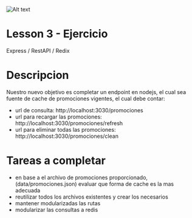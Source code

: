 ![Alt text](https://cdn-images-1.medium.com/max/1200/1*9bVaonlM0iP8mSu45GzIeg.png "Title")
# Lesson 3 - Ejercicio
Express / RestAPI / Redix

# Descripcion
Nuestro nuevo objetivo es completar un endpoint en nodejs, el cual sea fuente de cache de promociones
vigentes, 
el cual debe contar:
  - url de consulta: http://localhost:3030/promociones
  - url para recargar las promociones: http://localhost:3030/promociones/refresh
  - url para eliminar todas las promociones: http://localhost:3030/promociones/clean


# Tareas a completar
  - en base a el archivo de promociones proporcionado, (data/promociones.json) evaluar que forma de cache es la mas adecuada
  - reutilizar todos los archivos existentes y crear los necesarios
  - mantener modularizadas las rutas
  - modularizar las consultas a redis